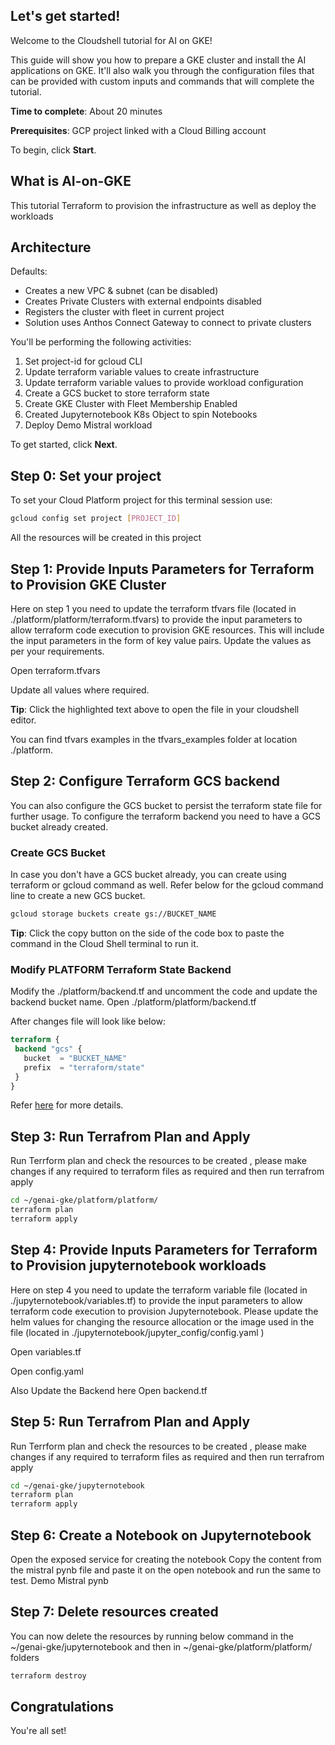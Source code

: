 
## Let's get started!

Welcome to the Cloudshell tutorial for AI on GKE!

This guide will show you how to prepare a GKE cluster and install the AI applications on GKE. It'll also walk you through the configuration files that can be provided with custom inputs and commands that will complete the tutorial.

**Time to complete**: About 20 minutes

**Prerequisites**: GCP project linked with a Cloud Billing account

To begin, click **Start**.

## What is AI-on-GKE

This tutorial Terraform to provision the infrastructure as well as deploy the workloads

## Architecture
Defaults:
- Creates a new VPC & subnet (can be disabled)
- Creates Private Clusters with external endpoints disabled
- Registers the cluster with fleet in current project
- Solution uses Anthos Connect Gateway to connect to private clusters

You'll be performing the following activities:

1. Set project-id for gcloud CLI
2. Update terraform variable values to create infrastructure
3. Update terraform variable values to provide workload configuration
4. Create a GCS bucket to store terraform state
5. Create GKE Cluster with Fleet Membership Enabled
6. Created Jupyternotebook K8s Object to spin Notebooks
7. Deploy Demo Mistral workload


To get started, click **Next**.

## Step 0: Set your project
To set your Cloud Platform project for this terminal session use:
```bash
gcloud config set project [PROJECT_ID]
```
All the resources will be created in this project

## Step 1: Provide Inputs Parameters for Terraform to Provision GKE Cluster

Here on step 1 you need to update the terraform tfvars file (located in ./platform/platform/terraform.tfvars) to provide the input parameters to allow terraform code execution to provision GKE resources. This will include the input parameters in the form of key value pairs. Update the values as per your requirements.

<walkthrough-editor-open-file filePath="./platform/platform/terraform.tfvars"> Open terraform.tfvars
</walkthrough-editor-open-file>

Update all values where required.

**Tip**: Click the highlighted text above to open the file in your cloudshell editor.

You can find tfvars examples in the tfvars_examples folder at location ./platform.




## Step 2: Configure Terraform GCS backend

You can also configure the GCS bucket to persist the terraform state file for further usage. To configure the terraform backend you need to have a GCS bucket already created.


### Create GCS Bucket
In case you don't have a GCS bucket already, you can create using terraform or gcloud command as well. Refer below for the gcloud command line to create a new GCS bucket.
```bash
gcloud storage buckets create gs://BUCKET_NAME
```
**Tip**: Click the copy button on the side of the code box to paste the command in the Cloud Shell terminal to run it.


### Modify PLATFORM Terraform State Backend

Modify the ./platform/backend.tf and uncomment the code and update the backend bucket name.
<walkthrough-editor-open-file filePath="./platform/platform/backend.tf"> Open ./platform/platform/backend.tf
</walkthrough-editor-open-file>

After changes file will look like below:
```terraform
terraform {
 backend "gcs" {
   bucket  = "BUCKET_NAME"
   prefix  = "terraform/state"
 }
}
```

Refer [here](https://cloud.google.com/docs/terraform/resource-management/store-state) for more details.



## Step 3: Run Terrafrom Plan and Apply

Run Terrform plan and check the resources to be created , please make changes if any required to terraform files as required and then run terrafrom apply
```bash
cd ~/genai-gke/platform/platform/
terraform plan
terraform apply
```


## Step 4: Provide Inputs Parameters for Terraform to Provision jupyternotebook workloads

Here on step 4 you need to update the terraform variable file (located in ./jupyternotebook/variables.tf) to provide the input parameters to allow terraform code execution to provision Jupyternotebook. Please update the helm values for changing the resource allocation or the image used in the file (located in ./jupyternotebook/jupyter_config/config.yaml )

<walkthrough-editor-open-file filePath="./jupyternotebook/variables.tf"> Open variables.tf
</walkthrough-editor-open-file>

<walkthrough-editor-open-file filePath="./jupyternotebook/jupyter_config/config.yaml"> Open config.yaml
</walkthrough-editor-open-file>


Also Update the Backend here
<walkthrough-editor-open-file filePath="./jupyternotebook/backend.tf"> Open backend.tf
</walkthrough-editor-open-file>

## Step 5: Run Terrafrom Plan and Apply

Run Terrform plan and check the resources to be created , please make changes if any required to terraform files as required and then run terrafrom apply
```bash
cd ~/genai-gke/jupyternotebook
terraform plan
terraform apply
```

## Step 6: Create a Notebook on Jupyternotebook
Open the exposed service for creating the notebook
Copy the content from the mistral pynb file and paste it on the open notebook and run the same to test.
<walkthrough-editor-open-file filePath="./mistral/workingmistral.ipynb"> Demo Mistral pynb
</walkthrough-editor-open-file>

## Step 7: Delete resources created

You can now delete the resources by running below command in the ~/genai-gke/jupyternotebook and then in  ~/genai-gke/platform/platform/ folders


```bash
terraform destroy
```

## Congratulations

<walkthrough-conclusion-trophy></walkthrough-conclusion-trophy>

You're all set!
